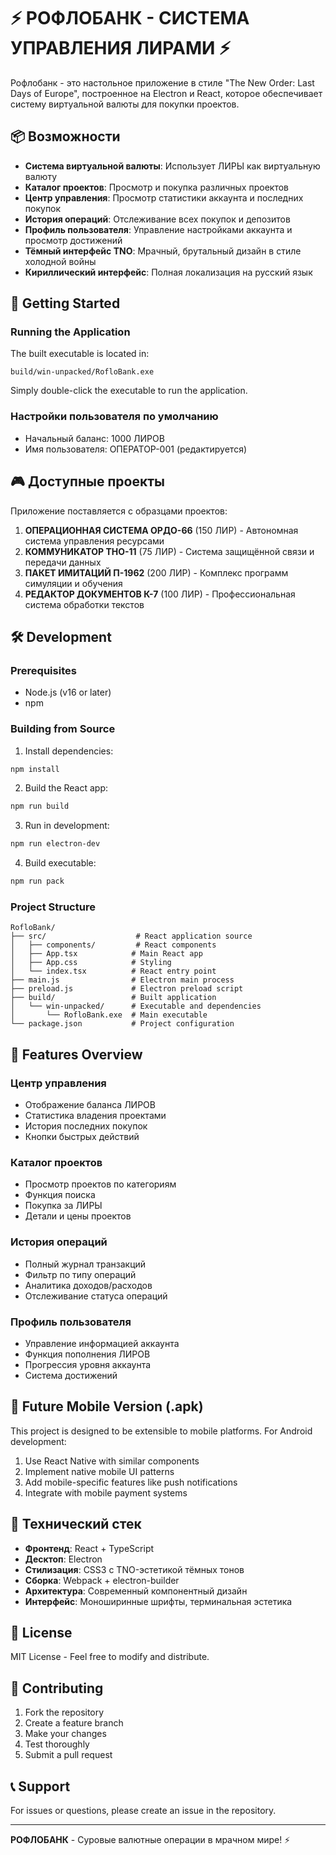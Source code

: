 # ⚡ РОФЛОБАНК - СИСТЕМА УПРАВЛЕНИЯ ЛИРАМИ ⚡

Рофлобанк - это настольное приложение в стиле "The New Order: Last Days of Europe", построенное на Electron и React, которое обеспечивает систему виртуальной валюты для покупки проектов.

## 📦 Возможности

- **Система виртуальной валюты**: Использует ЛИРЫ как виртуальную валюту
- **Каталог проектов**: Просмотр и покупка различных проектов
- **Центр управления**: Просмотр статистики аккаунта и последних покупок
- **История операций**: Отслеживание всех покупок и депозитов
- **Профиль пользователя**: Управление настройками аккаунта и просмотр достижений
- **Тёмный интерфейс TNO**: Мрачный, брутальный дизайн в стиле холодной войны
- **Кириллический интерфейс**: Полная локализация на русский язык

## 🚀 Getting Started

### Running the Application

The built executable is located in:
```
build/win-unpacked/RofloBank.exe
```

Simply double-click the executable to run the application.

### Настройки пользователя по умолчанию
- Начальный баланс: 1000 ЛИРОВ
- Имя пользователя: ОПЕРАТОР-001 (редактируется)

## 🎮 Доступные проекты

Приложение поставляется с образцами проектов:

1. **ОПЕРАЦИОННАЯ СИСТЕМА ОРДО-66** (150 ЛИР) - Автономная система управления ресурсами
2. **КОММУНИКАТОР ТНО-11** (75 ЛИР) - Система защищённой связи и передачи данных  
3. **ПАКЕТ ИМИТАЦИЙ П-1962** (200 ЛИР) - Комплекс программ симуляции и обучения
4. **РЕДАКТОР ДОКУМЕНТОВ К-7** (100 ЛИР) - Профессиональная система обработки текстов

## 🛠️ Development

### Prerequisites
- Node.js (v16 or later)
- npm

### Building from Source

1. Install dependencies:
```bash
npm install
```

2. Build the React app:
```bash
npm run build
```

3. Run in development:
```bash
npm run electron-dev
```

4. Build executable:
```bash
npm run pack
```

### Project Structure
```
RofloBank/
├── src/                    # React application source
│   ├── components/         # React components
│   ├── App.tsx            # Main React app
│   ├── App.css            # Styling
│   └── index.tsx          # React entry point
├── main.js                # Electron main process
├── preload.js             # Electron preload script
├── build/                 # Built application
│   └── win-unpacked/      # Executable and dependencies
│       └── RofloBank.exe  # Main executable
└── package.json           # Project configuration
```

## 🎯 Features Overview

### Центр управления
- Отображение баланса ЛИРОВ
- Статистика владения проектами
- История последних покупок
- Кнопки быстрых действий

### Каталог проектов
- Просмотр проектов по категориям
- Функция поиска
- Покупка за ЛИРЫ
- Детали и цены проектов

### История операций
- Полный журнал транзакций
- Фильтр по типу операций
- Аналитика доходов/расходов
- Отслеживание статуса операций

### Профиль пользователя
- Управление информацией аккаунта
- Функция пополнения ЛИРОВ
- Прогрессия уровня аккаунта
- Система достижений

## 📱 Future Mobile Version (.apk)

This project is designed to be extensible to mobile platforms. For Android development:

1. Use React Native with similar components
2. Implement native mobile UI patterns
3. Add mobile-specific features like push notifications
4. Integrate with mobile payment systems

## 🔧 Технический стек

- **Фронтенд**: React + TypeScript
- **Десктоп**: Electron
- **Стилизация**: CSS3 с TNO-эстетикой тёмных тонов
- **Сборка**: Webpack + electron-builder
- **Архитектура**: Современный компонентный дизайн
- **Интерфейс**: Моноширинные шрифты, терминальная эстетика

## 📄 License

MIT License - Feel free to modify and distribute.

## 🤝 Contributing

1. Fork the repository
2. Create a feature branch
3. Make your changes
4. Test thoroughly
5. Submit a pull request

## 📞 Support

For issues or questions, please create an issue in the repository.

---

**РОФЛОБАНК** - Суровые валютные операции в мрачном мире! ⚡